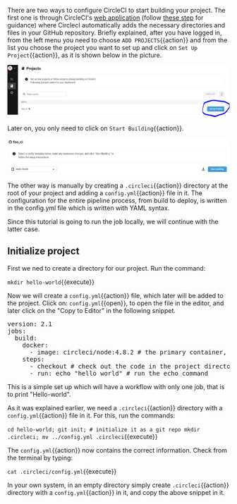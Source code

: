 There are two ways to configure CircleCI to start building your project. The first one is through CircleCI's [web application](https://circleci.com/dashboard) (follow [these step](https://circleci.com/docs/2.0/getting-started/#section=getting-started) for guidance) where CirclecI automatically adds the necessary directories and files in your GitHub repository. Briefly explained, after you have logged in, from the left menu you need to choose `ADD PROJECTS`{{action}} and from the list you choose the project you want to set up and click on `Set Up Project`{{action}}, as it is shown below in the picture.

![ConnectCircleCiToRepo](https://github.com/GiorgosTagkoulis/katacoda-scenarios/raw/master/CircleCI_CLI_Tutorial/assets/CircleCIConnectToRepo.png)

Later on, you only need to click on `Start Building`{{action}}.

![ConnectCircleCiToRepo](https://github.com/GiorgosTagkoulis/katacoda-scenarios/raw/master/CircleCI_CLI_Tutorial/assets/StartBuilding.PNG)

The other way is manually by creating a `.circleci`{{action}} directory at the root of your project and adding a `config.yml`{{action}} file in it. The configuration for the entire pipeline process, from build to deploy, is written in the config.yml file which is written with YAML syntax.

Since this tutorial is going to run the job locally, we will continue with the latter case.

## Initialize project

First we ned to create a directory for our project. Run the command:

`mkdir hello-world`{{execute}}

Now we will create a `config.yml`{{action}} file, which later will be added to the project. Click on: `config.yml`{{open}}, to open the file in the editor, and later click on the "Copy to Editor" in the following snippet. 

<pre class="file" data-filename="./hello-world/.circleci/config.yml" data-target="replace">
version: 2.1
jobs:
  build:
    docker: 
      - image: circleci/node:4.8.2 # the primary container, where your job's commands are run
    steps:
      - checkout # check out the code in the project directory
      - run: echo "hello world" # run the echo command
</pre>

This is a simple set up which will have a workflow with only one job, that is to print "Hello-world".

As it was explained earlier, we need a `.circleci`{{action}} directory with a `config.yml`{{action}} file in it. For this, run the commands:

`cd hello-world;
git init; # initialize it as a git repo
mkdir .circleci;
mv ../config.yml .circleci`{{execute}}

The `config.yml`{{action}} now contains the correct information. Check from the terminal by typing:

`cat .circleci/config.yml`{{execute}}

In your own system, in an empty directory simply create `.circleci`{{action}} directory with a `config.yml`{{action}} in it, and copy the above snippet in it.